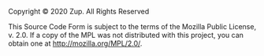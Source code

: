 

Copyright © 2020 Zup. All Rights Reserved

This Source Code Form is subject to the terms of the Mozilla Public License, v. 2.0. If a copy of the MPL was not distributed with this project, you can obtain one at http://mozilla.org/MPL/2.0/.
